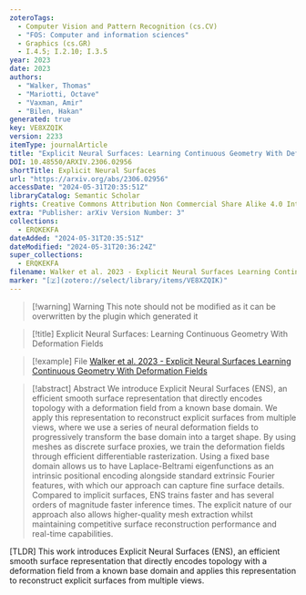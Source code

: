 ```yaml
---
zoteroTags:
  - Computer Vision and Pattern Recognition (cs.CV)
  - "FOS: Computer and information sciences"
  - Graphics (cs.GR)
  - I.4.5; I.2.10; I.3.5
year: 2023
date: 2023
authors:
  - "Walker, Thomas"
  - "Mariotti, Octave"
  - "Vaxman, Amir"
  - "Bilen, Hakan"
generated: true
key: VE8XZQIK
version: 2233
itemType: journalArticle
title: "Explicit Neural Surfaces: Learning Continuous Geometry With Deformation Fields"
DOI: 10.48550/ARXIV.2306.02956
shortTitle: Explicit Neural Surfaces
url: "https://arxiv.org/abs/2306.02956"
accessDate: "2024-05-31T20:35:51Z"
libraryCatalog: Semantic Scholar
rights: Creative Commons Attribution Non Commercial Share Alike 4.0 International
extra: "Publisher: arXiv Version Number: 3"
collections:
  - ERQKEKFA
dateAdded: "2024-05-31T20:35:51Z"
dateModified: "2024-05-31T20:36:24Z"
super_collections:
  - ERQKEKFA
filename: Walker et al. 2023 - Explicit Neural Surfaces Learning Continuous Geometry With Deformation Fields
marker: "[🇿](zotero://select/library/items/VE8XZQIK)"
---
```


>[!warning] Warning
> This note should not be modified as it can be overwritten by the plugin which generated it

> [!title] Explicit Neural Surfaces: Learning Continuous Geometry With Deformation Fields

> [!example] File
> [Walker et al. 2023 - Explicit Neural Surfaces Learning Continuous Geometry With Deformation Fields](Walker%20et%20al.%202023%20-%20Explicit%20Neural%20Surfaces%20Learning%20Continuous%20Geometry%20With%20Deformation%20Fields.pdf)

> [!abstract] Abstract
> We introduce Explicit Neural Surfaces (ENS), an efficient smooth surface representation that directly encodes topology with a deformation field from a known base domain. We apply this representation to reconstruct explicit surfaces from multiple views, where we use a series of neural deformation fields to progressively transform the base domain into a target shape. By using meshes as discrete surface proxies, we train the deformation fields through efficient differentiable rasterization. Using a fixed base domain allows us to have Laplace-Beltrami eigenfunctions as an intrinsic positional encoding alongside standard extrinsic Fourier features, with which our approach can capture fine surface details. Compared to implicit surfaces, ENS trains faster and has several orders of magnitude faster inference times. The explicit nature of our approach also allows higher-quality mesh extraction whilst maintaining competitive surface reconstruction performance and real-time capabilities.

[TLDR] This work introduces Explicit Neural Surfaces (ENS), an efficient smooth surface representation that directly encodes topology with a deformation field from a known base domain and applies this representation to reconstruct explicit surfaces from multiple views.

